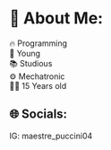# 💫 About Me:
🔥 Programming<br>🤫 Young<br>📚 Studious<br>⚙ Mechatronic<br>😮‍💨 15 Years old 


## 🌐 Socials:
IG: maestre_puccini04

<!-- Proudly created with GPRM ( https://gprm.itsvg.in ) -->
